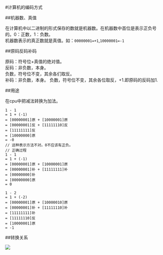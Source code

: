 #计算机的编码方式

##机器数、真值

在计算机中以二进制的形式保存的数就是机器数。在机器数中首位是表示正负号的。0：正数，1：负数。  
机器数表示的真正数就是真值。如：`00000001=+1`,`10000001=-1`  

##原码反码补码

原码：符号位+真值的绝对值。  
反码：非负数，本身。   
     负数，符号位不变，其余各们取反。  
补码：非负数，本身。 
     负数，符号位不变，其余各位取反，+1.即原码的反码加1.    

##用途

在cpu中把减法转换为加法。  

    1 - 1
    = 1 + (-1)
    = [00000001]原 + [10000001]原
    = [00000001]反 + [11111110]反
    = [11111111]反
    = [10000000]原
    = -0
    // 这种表示方法不对。0不应该有正负。
    // 正确过程
    1 - 1
    = 1 + (-1)
    = [00000001]原 + [10000001]原
    = [00000001]补 + [11111111]补
    = [00000000]补
    = [00000000]原
    = 0
    
    1 - 2
    = 1 + (-2)
    = [00000001]原 + [10000010]原
    = [00000001]补 + [11111110]补
    = [11111111]补
    = [11111110]反
    = [10000001]原
    = -1

##转换关系

![](./image)
